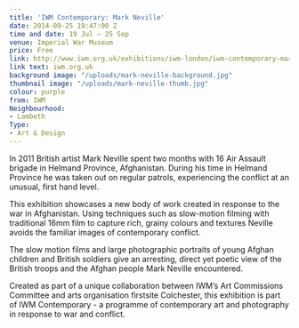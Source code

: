 ```yaml
---
title: 'IWM Contemporary: Mark Neville'
date: 2014-09-25 19:47:00 Z
time and date: 19 Jul – 25 Sep
venue: Imperial War Museum
price: Free
link: http://www.iwm.org.uk/exhibitions/iwm-london/iwm-contemporary-mark-neville
link text: iwm.org.uk
background image: "/uploads/mark-neville-background.jpg"
thumbnail image: "/uploads/mark-neville-thumb.jpg"
colour: purple
from: IWM
Neighbourhood:
- Lambeth
Type:
- Art & Design
---
```


In 2011 British artist Mark Neville spent two months with 16 Air Assault brigade in Helmand Province, Afghanistan. During his time in Helmand Province he was taken out on regular patrols, experiencing the conflict at an unusual, first hand level.

This exhibition showcases a new body of work created in response to the war in Afghanistan. Using techniques such as slow-motion filming with traditional 16mm film to capture rich, grainy colours and textures Neville avoids the familiar images of contemporary conflict.

The slow motion films and large photographic portraits of young Afghan children and British soldiers give an arresting, direct yet poetic view of the British troops and the Afghan people Mark Neville encountered.

Created as part of a unique collaboration between IWM’s Art Commissions Committee and arts organisation firstsite Colchester, this exhibition is part of IWM Contemporary - a programme of contemporary art and photography in response to war and conflict.
